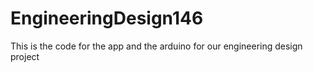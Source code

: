 # EngineeringDesign146
This is the code for the app and the arduino for our engineering design project
